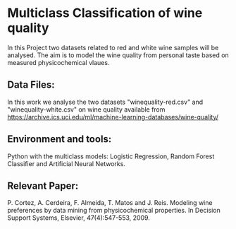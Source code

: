 # Multiclass Classification of wine quality
In this Project two datasets related to red and white wine samples will be analysed. 
The aim is to model the wine quality from personal taste based on measured physicochemical vlaues.

## Data Files:	
In this work we analyse the two datasets "winequality-red.csv" and "winequality-white.csv" on wine quality available from
https://archive.ics.uci.edu/ml/machine-learning-databases/wine-quality/

## Environment and tools: 
Python with the multiclass models: Logistic Regression, Random Forest Classifier and Artificial Neural Networks.

## Relevant Paper: 
P. Cortez, A. Cerdeira, F. Almeida, T. Matos and J. Reis. Modeling wine preferences by data mining from physicochemical properties. In Decision Support Systems, Elsevier, 47(4):547-553, 2009.
